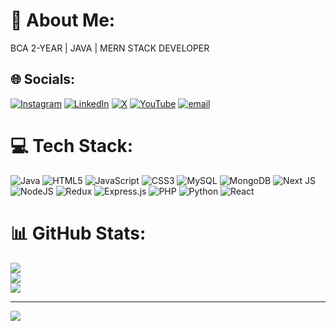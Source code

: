 # 💫 About Me:
BCA 2-YEAR | JAVA | MERN STACK DEVELOPER


## 🌐 Socials:
[![Instagram](https://img.shields.io/badge/Instagram-%23E4405F.svg?logo=Instagram&logoColor=white)](https://instagram.com/isachincoder) [![LinkedIn](https://img.shields.io/badge/LinkedIn-%230077B5.svg?logo=linkedin&logoColor=white)](https://linkedin.com/in/isachincoder) [![X](https://img.shields.io/badge/X-black.svg?logo=X&logoColor=white)](https://x.com/isachincoder) [![YouTube](https://img.shields.io/badge/YouTube-%23FF0000.svg?logo=YouTube&logoColor=white)](https://youtube.com/@isachincoder) [![email](https://img.shields.io/badge/Email-D14836?logo=gmail&logoColor=white)](mailto:isachincoder@gmail.com) 

# 💻 Tech Stack:
![Java](https://img.shields.io/badge/java-%23ED8B00.svg?style=for-the-badge&logo=openjdk&logoColor=white) ![HTML5](https://img.shields.io/badge/html5-%23E34F26.svg?style=for-the-badge&logo=html5&logoColor=white) ![JavaScript](https://img.shields.io/badge/javascript-%23323330.svg?style=for-the-badge&logo=javascript&logoColor=%23F7DF1E) ![CSS3](https://img.shields.io/badge/css3-%231572B6.svg?style=for-the-badge&logo=css3&logoColor=white) ![MySQL](https://img.shields.io/badge/mysql-4479A1.svg?style=for-the-badge&logo=mysql&logoColor=white) ![MongoDB](https://img.shields.io/badge/MongoDB-%234ea94b.svg?style=for-the-badge&logo=mongodb&logoColor=white) ![Next JS](https://img.shields.io/badge/Next-black?style=for-the-badge&logo=next.js&logoColor=white) ![NodeJS](https://img.shields.io/badge/node.js-6DA55F?style=for-the-badge&logo=node.js&logoColor=white) ![Redux](https://img.shields.io/badge/redux-%23593d88.svg?style=for-the-badge&logo=redux&logoColor=white) ![Express.js](https://img.shields.io/badge/express.js-%23404d59.svg?style=for-the-badge&logo=express&logoColor=%2361DAFB) ![PHP](https://img.shields.io/badge/php-%23777BB4.svg?style=for-the-badge&logo=php&logoColor=white) ![Python](https://img.shields.io/badge/python-3670A0?style=for-the-badge&logo=python&logoColor=ffdd54) ![React](https://img.shields.io/badge/react-%2320232a.svg?style=for-the-badge&logo=react&logoColor=%2361DAFB)
# 📊 GitHub Stats:
![](https://github-readme-stats.vercel.app/api?username=icodersachin&theme=dark&hide_border=false&include_all_commits=false&count_private=false)<br/>
![](https://github-readme-streak-stats.herokuapp.com/?user=icodersachin&theme=dark&hide_border=false)<br/>
![](https://github-readme-stats.vercel.app/api/top-langs/?username=icodersachin&theme=dark&hide_border=false&include_all_commits=false&count_private=false&layout=compact)

---
[![](https://visitcount.itsvg.in/api?id=icodersachin&icon=0&color=0)](https://visitcount.itsvg.in)

<!-- Proudly created with GPRM ( https://gprm.itsvg.in ) -->
